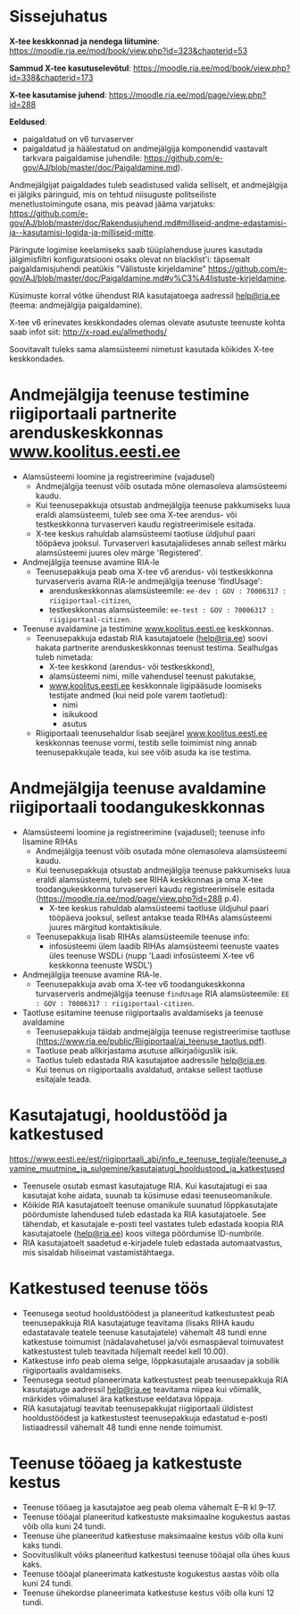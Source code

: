 # Sissejuhatus

**X-tee keskkonnad ja nendega liitumine**: https://moodle.ria.ee/mod/book/view.php?id=323&chapterid=53

**Sammud X-tee kasutuselevõtul**: https://moodle.ria.ee/mod/book/view.php?id=338&chapterid=173 

**X-tee kasutamise juhend**: https://moodle.ria.ee/mod/page/view.php?id=288

**Eeldused**:

- paigaldatud on v6 turvaserver
- paigaldatud ja häälestatud on andmejälgija komponendid vastavalt tarkvara paigaldamise juhendile: https://github.com/e-gov/AJ/blob/master/doc/Paigaldamine.md).

Andmejälgijat paigaldades tuleb seadistused valida selliselt, et andmejälgija ei jälgiks päringuid, mis on tehtud niisuguste politseiliste menetlustoimingute osana, mis peavad jääma varjatuks: https://github.com/e-gov/AJ/blob/master/doc/Rakendusjuhend.md#milliseid-andme-edastamisi-ja--kasutamisi-logida-ja-milliseid-mitte.

Päringute logimise keelamiseks saab tüüplahenduse juures kasutada jälgimisfiltri konfiguratsiooni osaks olevat nn blacklist'i: täpsemalt paigaldamisjuhendi peatükis "Välistuste kirjeldamine" https://github.com/e-gov/AJ/blob/master/doc/Paigaldamine.md#v%C3%A4listuste-kirjeldamine.

Küsimuste korral võtke ühendust RIA kasutajatoega aadressil help@ria.ee (teema: andmejälgija paigaldamine).

X-tee v6 erinevates keskkondades olemas olevate asutuste teenuste kohta saab infot siit: http://x-road.eu/allmethods/

Soovitavalt tuleks sama alamsüsteemi nimetust kasutada kõikides X-tee keskkondades.

# Andmejälgija teenuse testimine riigiportaali partnerite arenduskeskkonnas www.koolitus.eesti.ee

- Alamsüsteemi loomine ja registreerimine (vajadusel)
  * Andmejälgija teenust võib osutada mõne olemasoleva alamsüsteemi kaudu.
  * Kui teenusepakkuja otsustab andmejälgija teenuse pakkumiseks luua eraldi alamsüsteemi, tuleb see oma X-tee arendus- või testkeskkonna turvaserveri kaudu registreerimisele esitada.
  * X-tee keskus rahuldab alamsüsteemi taotluse üldjuhul paari tööpäeva jooksul. Turvaserveri kasutajaliideses annab sellest märku alamsüsteemi juures olev märge 'Registered'.
- Andmejälgija teenuse avamine RIA-le
  * Teenusepakkuja peab oma X-tee v6 arendus- või testkeskkonna turvaserveris avama RIA-le andmejälgija teenuse 'findUsage':
    + arenduskeskkonnas alamsüsteemile: `ee-dev : GOV : 70006317 : riigiportaal-citizen`,
    + testkeskkonnas alamsüsteemile: `ee-test : GOV : 70006317 : riigiportaal-citizen`.
- Teenuse avaldamine ja testimine www.koolitus.eesti.ee keskkonnas.
  * Teenusepakkuja edastab RIA kasutajatoele (help@ria.ee) soovi hakata partnerite arenduskeskkonnas teenust testima. Sealhulgas tuleb nimetada:
    + X-tee keskkond (arendus- või testkeskkond),
    + alamsüsteemi nimi, mille vahendusel teenust pakutakse,
    + www.koolitus.eesti.ee keskkonnale ligipääsude loomiseks testijate andmed (kui neid pole varem taotletud):
      - nimi
      - isikukood
      - asutus
  * Riigiportaali teenusehaldur lisab seejärel www.koolitus.eesti.ee keskkonnas teenuse vormi, testib selle toimimist ning annab teenusepakkujale teada, kui see võib asuda ka ise testima.

# Andmejälgija teenuse avaldamine riigiportaali toodangukeskkonnas

- Alamsüsteemi loomine ja registreerimine (vajadusel); teenuse info lisamine RIHAs
  * Andmejälgija teenust võib osutada mõne olemasoleva alamsüsteemi kaudu.
  * Kui teenusepakkuja otsustab andmejälgija teenuse pakkumiseks luua eraldi alamsüsteemi, tuleb see RIHA keskkonnas ja oma X-tee toodangukeskkonna turvaserveri kaudu registreerimisele esitada (https://moodle.ria.ee/mod/page/view.php?id=288 p.4).
    + X-tee keskus rahuldab alamsüsteemi taotluse üldjuhul paari tööpäeva jooksul, sellest antakse teada RIHAs alamsüsteemi juures märgitud kontaktisikule.
  * Teenusepakkuja lisab RIHAs alamsüsteemile teenuse info:
    + infosüsteemi ülem laadib RIHAs alamsüsteemi teenuste vaates üles teenuse WSDLi (nupp 'Laadi infosüsteemi X-tee v6 keskkonna teenuste WSDL')
- Andmejälgija teenuse avamine RIA-le.
  * Teenusepakkuja avab oma X-tee v6 toodangukeskkonna turvaserveris andmejälgija teenuse `findUsage` RIA alamsüsteemile: `EE : GOV : 70006317 : riigiportaal-citizen`.
- Taotluse esitamine teenuse riigiportaalis avaldamiseks ja teenuse avaldamine
  * Teenusepakkuja täidab andmejälgija teenuse registreerimise taotluse (https://www.ria.ee/public/Riigiportaal/aj_teenuse_taotlus.pdf).
  * Taotluse peab allkirjastama asutuse allkirjaõiguslik isik.
  * Taotlus tuleb edastada RIA kasutajatoe aadressile help@ria.ee. 
  * Kui teenus on riigiportaalis avaldatud, antakse sellest taotluse esitajale teada.

# Kasutajatugi, hooldustööd ja katkestused

https://www.eesti.ee/est/riigiportaali_abi/info_e_teenuse_tegijale/teenuse_avamine_muutmine_ja_sulgemine/kasutajatugi_hooldustood_ja_katkestused

- Teenusele osutab esmast kasutajatuge RIA. Kui kasutajatugi ei saa kasutajat kohe aidata, suunab ta küsimuse edasi teenuseomanikule. 
- Kõikide RIA kasutajatoelt teenuse omanikule suunatud lõppkasutajate pöördumiste lahendused tuleb edastada ka RIA kasutajatoele. See tähendab, et kasutajale e-posti teel vastates tuleb edastada koopia RIA kasutajatoele (help@ria.ee) koos viitega pöördumise ID-numbrile.
- RIA kasutajatoelt saadetud e-kirjadele tuleb edastada automaatvastus, mis sisaldab hiliseimat vastamistähtaega.

# Katkestused teenuse töös

- Teenusega seotud hooldustöödest ja planeeritud katkestustest peab teenusepakkuja RIA kasutajatuge teavitama (lisaks RIHA kaudu edastatavale teatele teenuse kasutajatele) vähemalt 48 tundi enne katkestuse toimumist (nädalavahetusel ja/või esmaspäeval toimuvatest katkestustest tuleb teavitada hiljemalt reedel kell 10.00).
- Katkestuse info peab olema selge, lõppkasutajale arusaadav ja sobilik riigiportaalis avaldamiseks.
- Teenusega seotud planeerimata katkestustest peab teenusepakkuja RIA kasutajatuge aadressil help@ria.ee teavitama niipea kui võimalik, märkides võimalusel ära katkestuse eeldatava lõppaja.
- RIA kasutajatugi teavitab teenusepakkujat riigiportaali üldistest hooldustöödest ja katkestustest teenusepakkuja edastatud e-posti listiaadressil vähemalt 48 tundi enne nende toimumist.

# Teenuse tööaeg ja katkestuste kestus

- Teenuse tööaeg ja kasutajatoe aeg peab olema vähemalt E–R kl 9–17.
- Teenuse tööajal planeeritud katkestuste maksimaalne kogukestus aastas võib olla kuni 24 tundi.
- Teenuse ühe planeeritud katkestuse maksimaalne kestus võib olla kuni kaks tundi.
- Soovituslikult võiks planeeritud katkestusi teenuse tööajal olla ühes kuus kaks.
- Teenuse tööajal planeerimata katkestuste kogukestus aastas võib olla kuni 24 tundi.
- Teenuse ühekordse planeerimata katkestuse kestus võib olla kuni 12 tundi.
